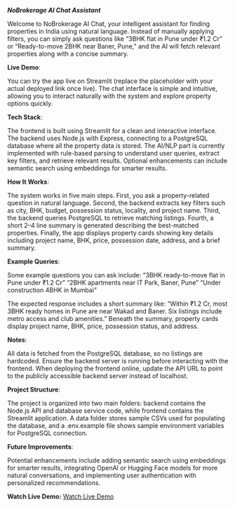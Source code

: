 ***NoBrokerage AI Chat Assistant***

Welcome to NoBrokerage AI Chat, your intelligent assistant for finding properties in India using natural language. Instead of manually applying filters, you can simply ask questions like “3BHK flat in Pune under ₹1.2 Cr” or “Ready-to-move 2BHK near Baner, Pune,” and the AI will fetch relevant properties along with a concise summary.

**Live Demo**:

You can try the app live on Streamlit (replace the placeholder with your actual deployed link once live). The chat interface is simple and intuitive, allowing you to interact naturally with the system and explore property options quickly.

**Tech Stack**:

The frontend is built using Streamlit for a clean and interactive interface. The backend uses Node.js with Express, connecting to a PostgreSQL database where all the property data is stored. The AI/NLP part is currently implemented with rule-based parsing to understand user queries, extract key filters, and retrieve relevant results. Optional enhancements can include semantic search using embeddings for smarter results.

**How It Works**:

The system works in five main steps. First, you ask a property-related question in natural language. Second, the backend extracts key filters such as city, BHK, budget, possession status, locality, and project name. Third, the backend queries PostgreSQL to retrieve matching listings. Fourth, a short 2–4 line summary is generated describing the best-matched properties. Finally, the app displays property cards showing key details including project name, BHK, price, possession date, address, and a brief summary.

**Example Queries**:

Some example questions you can ask include:
“3BHK ready-to-move flat in Pune under ₹1.2 Cr”
“2BHK apartments near IT Park, Baner, Pune”
“Under construction 4BHK in Mumbai”

The expected response includes a short summary like: “Within ₹1.2 Cr, most 3BHK ready homes in Pune are near Wakad and Baner. Six listings include metro access and club amenities.” Beneath the summary, property cards display project name, BHK, price, possession status, and address.

**Notes**:

All data is fetched from the PostgreSQL database, so no listings are hardcoded. Ensure the backend server is running before interacting with the frontend. When deploying the frontend online, update the API URL to point to the publicly accessible backend server instead of localhost.

**Project Structure**:

The project is organized into two main folders: backend contains the Node.js API and database service code, while frontend contains the Streamlit application. A data folder stores sample CSVs used for populating the database, and a .env.example file shows sample environment variables for PostgreSQL connection.

**Future Improvements**:

Potential enhancements include adding semantic search using embeddings for smarter results, integrating OpenAI or Hugging Face models for more natural conversations, and implementing user authentication with personalized recommendations.


**Watch Live Demo:** [Watch Live Demo](https://www.loom.com/share/9b8c6068b38443e0b966b2056109a9f3)





